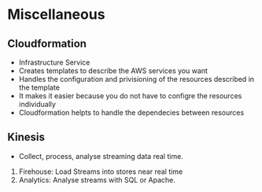# Miscellaneous

## Cloudformation

- Infrastructure Service
- Creates templates to describe the AWS services you want
- Handles the configuration and privisioning of the resources described in the template
- It makes it easier because you do not have to configre the resources individually
- Cloudformation helpts to handle the dependecies between resources
## Kinesis 

- Collect, process, analyse streaming data real time. 

1. Firehouse: Load Streams into stores near real time
2. Analytics: Analyse streams with SQL or Apache.